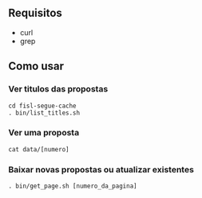 Requisitos
----------

- curl
- grep

Como usar
---------

### Ver titulos das propostas

	cd fisl-segue-cache
	. bin/list_titles.sh

### Ver uma proposta

	cat data/[numero]

### Baixar novas propostas ou atualizar existentes

	. bin/get_page.sh [numero_da_pagina]
